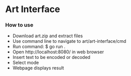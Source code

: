 # Art Interface

### How to use
 - Download art.zip and extract files
 - Use command line to navigate to art/art-interface/cmd
 - Run command: $ go run .
 - Open http://localhost:8080/ in web browser
 - Insert text to be encoded or decoded
 - Select mode
 - Webpage displays result
